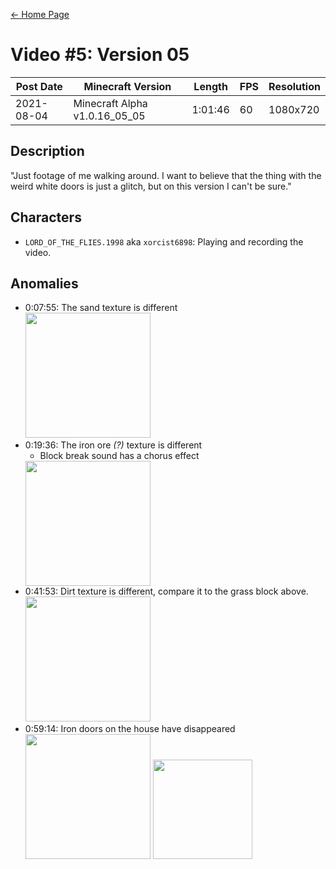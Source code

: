 [← Home Page](../README.md)

# Video #5: Version 05
| Post Date  | Minecraft Version             | Length  | FPS | Resolution |
| ---------  | ----------------------------- | ------- | --- | ---------- |
| 2021-08-04 | Minecraft Alpha v1.0.16_05_05 | 1:01:46 | 60  | 1080x720   |

## Description
"Just footage of me walking around. I want to believe that the thing with the weird white doors is just a glitch, but on this version I can't be sure."

## Characters
* `LORD_OF_THE_FLIES.1998` aka `xorcist6898`:
  Playing and recording the video.

## Anomalies
* 0:07:55: The sand texture is different  
  <img src="https://lh5.googleusercontent.com/qqkkP9-qxnFPZXRIAvd1E64XZb2pMQ3v1GuxNm1-EIArwbz6DJWOJ5p9Kp6Axh0LcCRfJ5q0XuafSLJKYzOOJwQrIOMqq5g_7-tuQ0czOoYBj8EgHxN8hEDEDlL4cyRcpVJeFPGDtJHnq1aNyA3iww" width="200">
* 0:19:36: The iron ore *(?)* texture is different
  * Block break sound has a chorus effect  
  <img src="https://lh4.googleusercontent.com/8pOPb9M4kr3-FkfkJC5qDP2lGkeuIxDEsx5jfjNOjPg3kcVsvhO01mJ9vOZTu3-Qb4DEHB1ume_qramdv-BddANPcnJygQdAqHwUyznD9FpuKHcpmC7KzGPhpA2Rmuf4XuAkjSgtwwvn4r8D8Y7_Tw" width="200">
* 0:41:53: Dirt texture is different, compare it to the grass block above.  
  <img src="https://lh5.googleusercontent.com/rV1vtUsHzd8IV2eid6W8OSukhwMybgtKadJzPnPnybLJROXTrXrUn_mPaN8CJkwklCDJJ4D6w_BR1feNKrO96GR7miNzyIZAnp_kjSrimKwjqiIhWYPaZGwtE4LnziW_O9nsbFte__5FjTli_QoFYg" width="200">
* 0:59:14: Iron doors on the house have disappeared  
  <img src="https://lh6.googleusercontent.com/b5nT9JP5bfD-QcAX_nPwITZ465mAVU7IEaouhXj_ioK4hNbFU_jtwM4RS4LecfM1PtPd844YYvp2FOtcctzXKCEYLPCbihaSMJK27RY1I6uxz-wjXNQtEsmWmi0h0VLey-P_v9bePLOJnVKTUcnVRA" width="200">
  <img src="https://lh3.googleusercontent.com/bQkp7TNRIW28ayeEKpj7rnpop36hlbg_idQbsaChM50H0MFCd2n9HENniGh5gL4HmZFeypGjH4v9kVKWgdsPu3m9tk8wnHjePkStq7Bd3Q1svxP6p0yd7IX7Bf3Muh081s0xIa_BWgxyzqMPKStHjA" width="159">